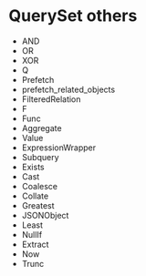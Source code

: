 # QuerySet others

* AND
* OR
* XOR
* Q
* Prefetch
* prefetch_related_objects
* FilteredRelation
* F
* Func
* Aggregate
* Value
* ExpressionWrapper
* Subquery
* Exists
* Cast
* Coalesce
* Collate
* Greatest
* JSONObject
* Least
* NullIf
* Extract
* Now
* Trunc